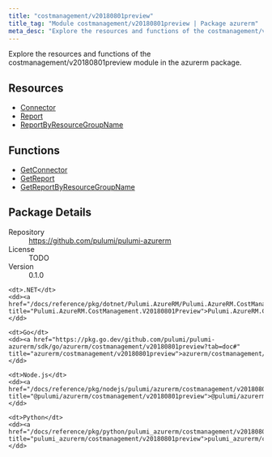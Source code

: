 ```yaml
---
title: "costmanagement/v20180801preview"
title_tag: "Module costmanagement/v20180801preview | Package azurerm"
meta_desc: "Explore the resources and functions of the costmanagement/v20180801preview module in the azurerm package."
---
```


<!-- WARNING: this file was generated by Pulumi Docs Generator. -->
<!-- Do not edit by hand unless you're certain you know what you are doing! -->

Explore the resources and functions of the costmanagement/v20180801preview module in the azurerm package.

<h2 id="resources">Resources</h2>
<ul class="api">
    <li><a href="connector" title="Connector"><span class="symbol resource"></span>Connector</a></li>
    <li><a href="report" title="Report"><span class="symbol resource"></span>Report</a></li>
    <li><a href="reportbyresourcegroupname" title="ReportByResourceGroupName"><span class="symbol resource"></span>ReportByResourceGroupName</a></li>
</ul>

<h2 id="functions">Functions</h2>
<ul class="api">
    <li><a href="getconnector" title="GetConnector"><span class="symbol function"></span>GetConnector</a></li>
    <li><a href="getreport" title="GetReport"><span class="symbol function"></span>GetReport</a></li>
    <li><a href="getreportbyresourcegroupname" title="GetReportByResourceGroupName"><span class="symbol function"></span>GetReportByResourceGroupName</a></li>
</ul>

<h2 id="package-details">Package Details</h2>
<dl class="package-details">
	<dt>Repository</dt>
	<dd><a href="https://github.com/pulumi/pulumi-azurerm">https://github.com/pulumi/pulumi-azurerm</a></dd>
	<dt>License</dt>
	<dd>TODO</dd>
	<dt>Version</dt>
	<dd>0.1.0</dd>
</dl>



<dl class="tabular">

    <dt>.NET</dt>
    <dd><a href="/docs/reference/pkg/dotnet/Pulumi.AzureRM/Pulumi.AzureRM.CostManagement.V20180801Preview.html" title="Pulumi.AzureRM.CostManagement.V20180801Preview">Pulumi.AzureRM.CostManagement.V20180801Preview</a></dd>

    <dt>Go</dt>
    <dd><a href="https://pkg.go.dev/github.com/pulumi/pulumi-azurerm/sdk/go/azurerm/costmanagement/v20180801preview?tab=doc#" title="azurerm/costmanagement/v20180801preview">azurerm/costmanagement/v20180801preview</a></dd>

    <dt>Node.js</dt>
    <dd><a href="/docs/reference/pkg/nodejs/pulumi/azurerm/costmanagement/v20180801preview/#" title="@pulumi/azurerm/costmanagement/v20180801preview">@pulumi/azurerm/costmanagement/v20180801preview</a></dd>

    <dt>Python</dt>
    <dd><a href="/docs/reference/pkg/python/pulumi_azurerm/costmanagement/v20180801preview" title="pulumi_azurerm/costmanagement/v20180801preview">pulumi_azurerm/costmanagement/v20180801preview</a></dd>

</dl>

